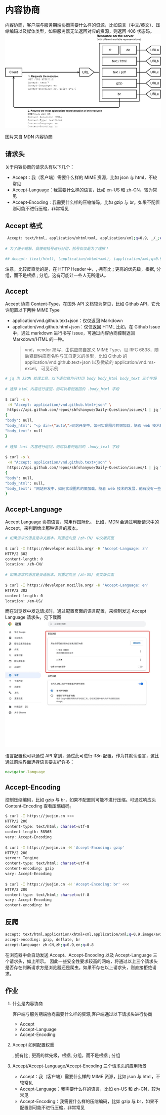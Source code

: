 # 内容协商

内容协商，客户端与服务期端协商需要什么样的资源，比如语言（中文/英文）、压缩编码以及媒体类型，如果服务器无法返回对应的资源，则返回 406 状态码。
![9-1](./img/9-1.jpg)

图片来自 MDN 内容协商

## 请求头

关于内容协商的请求头有以下几个：

- Accept：我（客户端）需要什么样的 MIME 资源，比如 json 与 html，不较常见
- Accept-Language：我需要什么样的语言，比如 en-US 和 zh-CN，较为常见
- Accept-Encoding：我需要什么样的压缩编码，比如 gzip 与 br，如果不配置则可能不进行压缩，非常常见

## Accept 格式

```bash
 Accept: text/html, application/xhtml+xml, application/xml;q=0.9, _/_;q=0.8

# 为了便于理解，我使用括号进行分组，括号仅仅是为了理解！

## Accept: (text/html), (application/xhtml+xml), (application/xml;q=0.9), (_/_;q=0.8)
```

注意，比较反直觉的是，在 HTTP Header 中，, 拥有比 ; 更高的优先级，根据, 分组，而不是根据 ; 分组，这有可能让一些人无所适从。

## Accept

Accept 协商 Content-Type，在国外 API 文档较为常见，比如 Github API，它允许配置以下两种 MIME Type

- application/vnd.github.text+json：仅仅返回 Markdown
- application/vnd.github.html+json：仅仅返回 HTML
  比如，在 Github Issue 中，通过 markdown 进行书写 Issue，可通过内容协商控制返回 Markdown/HTML 的一种。
  > vnd，vendor 简写，由供应商自定义 MIME Type，见 RFC 6838，随后紧跟供应商名称与其自定义的类型，比如 Github 的 application/vnd.github.text+json 以及微软的 application/vnd.ms-excel。
  > 可见示例

```bash
# jq 为 JSON 处理工具，以下语句意为只打印 body body_html body_text 三个字段

# 选择 html 内容进行返回，则可以看到返回的 .body_html 字段

$ curl -s \
 -H "Accept: application/vnd.github.html+json" \
 https://api.github.com/repos/shfshanyue/Daily-Question/issues/1 | jq "{ body, body_html, body_text }"
{
"body": null,
"body_html": "<p dir=\"auto\">网站开发中，如何实现图片的懒加载，随着 web 技术的发展，他有没有一些更好的方案</p>",
"body_text": null
}

# 选择 text 内容进行返回，则可以看到返回的 .body_text 字段

$ curl -s \
 -H "Accept: application/vnd.github.text+json" \
 https://api.github.com/repos/shfshanyue/Daily-Question/issues/1 | jq "{ body, body_html, body_text }"
{
"body": null,
"body_html": null,
"body_text": "网站开发中，如何实现图片的懒加载，随着 web 技术的发展，他有没有一些更好的方案"
}
```

## Accept-Language

Accept Language 协商语言，常用作国际化。
比如，MDN 会通过判断请求中的 Accept，来判断给出那种语言的版本。

```bash
# 如果请求的语言是中文版本，则重定向至 /zh-CN/ 中文版页面

$ curl -I https://developer.mozilla.org/ -H 'Accept-Language: zh'
HTTP/2 302
content-length: 0
location: /zh-CN/

# 如果请求的语言是英语版本，则重定向至 /zh-US/ 英文版页面

$ curl -I https://developer.mozilla.org/ -H 'Accept-Language: en'
HTTP/2 302
content-length: 0
location: /en-US/
```

而在浏览器中发送请求时，通过配置页面的语言配置，来控制发送 Accept Language 请求头，见下截图
![9-2](./img/9-2.jpg)

语言配置也可以通过 API 拿到，通过此可进行 i18n 配置，作为其默认语言，这比通过前端界面选择语言要友好许多：

```javascript
navigator.language
```

## Accept-Encoding

控制压缩编码，比如 gzip 与 br，如果不配置则可能不进行压缩。可通过响应头 Content-Encoding 查看压缩编码。

```bash
$ curl -I https://juejin.cn <<<
HTTP/2 200
content-type: text/html; charset=utf-8
content-length: 58565
vary: Accept-Encoding

$ curl -I https://juejin.cn -H 'Accept-Encoding: gzip'
HTTP/2 200
server: Tengine
content-type: text/html; charset=utf-8
content-encoding: gzip
vary: Accept-Encoding

$ curl -I https://juejin.cn -H 'Accept-Encoding: br' <<<
HTTP/2 200
content-type: text/html; charset=utf-8
vary: Accept-Encoding
content-encoding: br
```

## 反爬

```bash
accept: text/html,application/xhtml+xml,application/xml;q=0.9,image/avif,image/webp,image/apng,_/_;q=0.8,application/signed-exchange;v=b3;q=0.9
accept-encoding: gzip, deflate, br
accept-language: zh-CN,zh;q=0.9,en;q=0.8
```

在浏览器中会自动发送 Accept、Accept-Encoding 以及 Accept-Language 三个请求头，如上所示。
因此一些安全性要求较高的网站，将通过以上三个请求头是否存在判断请求方是浏览器还是爬虫。如果不存在以上请求头，则直接拒绝请求。

## 作业

1. 什么是内容协商

   客户端与服务期端协商需要什么样的资源,客户端通过以下请求头进行协商

   - Accept
   - Accept-Language
   - Accept-Encoding

2. Accept 如何配置权重

   , 拥有比 ; 更高的优先级，根据, 分组，而不是根据 ; 分组

3. Accept/Accept-Language/Accept-Encoding 三个请求头的应用场景

   - Accept：我（客户端）需要什么样的 MIME 资源，比如 json 与 html，不较常见
   - Accept-Language：我需要什么样的语言，比如 en-US 和 zh-CN，较为常见
   - Accept-Encoding：我需要什么样的压缩编码，比如 gzip 与 br，如果不配置则可能不进行压缩，非常常见
